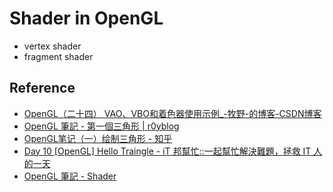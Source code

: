 # Shader in OpenGL

- vertex shader
- fragment shader

## Reference

- [OpenGL（二十四） VAO、VBO和着色器使用示例_-牧野-的博客-CSDN博客](https://blog.csdn.net/dcrmg/article/details/53495328)
- [OpenGL 筆記 - 第一個三角形 | r0yblog](http://blog.roy4801.tw/2020/06/30/opengl/opengl-note-2/)
- [OpenGL笔记（一）绘制三角形 - 知乎](https://zhuanlan.zhihu.com/p/447324756)
- [Day 10 [OpenGL] Hello Traingle - iT 邦幫忙::一起幫忙解決難題，拯救 IT 人的一天](https://ithelp.ithome.com.tw/articles/10242371)
- [OpenGL 筆記 - Shader](http://blog.roy4801.tw/2020/07/08/opengl/opengl-note-3/)
